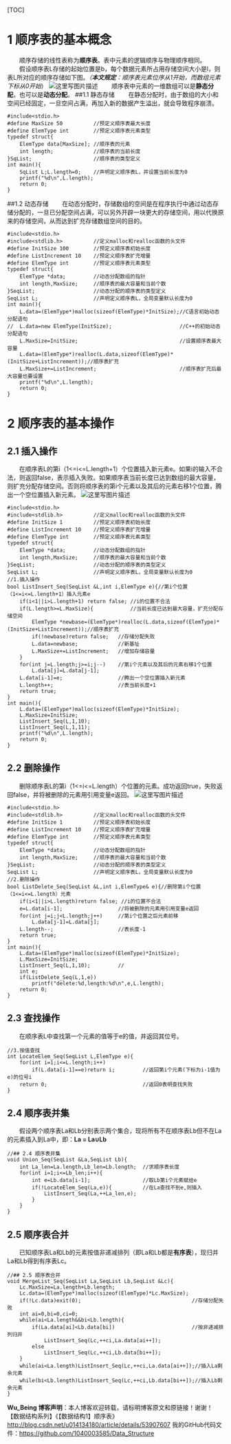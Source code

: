 [TOC]
# 1 顺序表的基本概念
　　顺序存储的线性表称为**顺序表**。表中元素的逻辑顺序与物理顺序相同。
　　假设顺序表L存储的起始位置是b，每个数据元素所占用存储空间大小是l，则表L所对应的顺序存储如下图。*（**本文规定**：顺序表元素位序从1开始，而数组元素下标从0开始*）
![这里写图片描述](http://img.blog.csdn.net/20161228133531522?watermark/2/text/aHR0cDovL2Jsb2cuY3Nkbi5uZXQvdTAxNDEzNDE4MA==/font/5a6L5L2T/fontsize/400/fill/I0JBQkFCMA==/dissolve/70/gravity/SouthEast)
　　顺序表中元素的一维数组可以是**静态分配**，也可以是**动态分配**。
##1.1 静态存储
　　在静态分配时，由于数组的大小和空间已经固定，一旦空间占满，再加入新的数据产生溢出，就会导致程序崩溃。
```
#include<stdio.h>
#define MaxSize 50			//预定义顺序表最大长度
#define ElemType int		//预定义顺序表元素类型
typedef struct{
	ElemType data[MaxSize];	//顺序表的元素
	int length;				//顺序表的当前长度
}SqList;					//顺序表的类型定义
int main(){
	SqList L;L.length=0;	//声明定义顺序表L，并设置当前长度为0
	printf("%d\n",L.length);
	return 0;
}
```
##1.2 动态存储
　　在动态分配时，存储数组的空间是在程序执行中通过动态存储分配的，一旦已分配空间占满，可以另外开辟一块更大的存储空间，用以代换原来的存储空间，从而达到扩充存储数组空间的目的。
```
#include<stdio.h>
#include<stdlib.h>			//定义malloc和realloc函数的头文件
#define InitSize 100		//预定义顺序表初始长度
#define ListIncrement 10	//预定义顺序表扩充增量
#define ElemType int		//预定义顺序表元素类型
typedef struct{
	ElemType *data;			//动态分配数组的指针
	int length,MaxSize;		//顺序表的最大容量和当前个数
}SeqList; 					//动态分配的顺序表的类型定义
SeqList L;					//声明定义顺序表L，全局变量默认长度为0
int main(){
	L.data=(ElemType*)malloc(sizeof(ElemType)*InitSize);//C语言初始动态分配语句
//	L.data=new ElemType(InitSize);						//C++的初始动态分配语句
	L.MaxSize=InitSize;									//设置顺序表最大容量
	L.data=(ElemType*)realloc(L.data,sizeof(ElemType)*(InitSize+ListIncrement));//顺序表扩充
	L.MaxSize+=ListIncrement;							//顺序表扩充后最大容量也要设置
	printf("%d\n",L.length);
	return 0;
}
```
# 2 顺序表的基本操作
## 2.1 插入操作
　　在顺序表L的第i（1<=i<=L.length+1）个位置插入新元素e。如果i的输入不合法，则返回false，表示插入失败。如果顺序表当前长度已达到数组的最大容量，则扩充分配存储空间。否则将顺序表的第i个元素以及其后的元素右移1个位置，腾出一个空位置插入新元素。
![这里写图片描述](http://img.blog.csdn.net/20161228131502870?watermark/2/text/aHR0cDovL2Jsb2cuY3Nkbi5uZXQvdTAxNDEzNDE4MA==/font/5a6L5L2T/fontsize/400/fill/I0JBQkFCMA==/dissolve/70/gravity/SouthEast)
``` 
#include<stdio.h>
#include<stdlib.h>			//定义malloc和realloc函数的头文件
#define InitSize 1			//预定义顺序表初始长度
#define ListIncrement 10	//预定义顺序表扩充增量
#define ElemType int		//预定义顺序表元素类型
typedef struct{
	ElemType *data;			//动态分配数组的指针
	int length,MaxSize;		//顺序表的最大容量和当前个数
}SeqList; 					//动态分配的顺序表的类型定义
SeqList L;					//声明定义顺序表L，全局变量默认长度为0
//1.插入操作 
bool ListInsert_Seq(SeqList &L,int i,ElemType e){//第i个位置（1<=i<=L.length+1）插入元素e
	if(i<1||i>L.length+1) return false;	//i的位置不合法
	if(L.length>=L.MaxSize){			//当前长度已达到最大容量，扩充分配存储空间
		ElemType *newbase=(ElemType*)realloc(L.data,sizeof(ElemType)*(InitSize+ListIncrement));//顺序表扩充
		if(!newbase)return false;	//存储分配失败 
		L.data=newbase;				//新基址 
		L.MaxSize+=ListIncrement;	//增加存储容量 
	}
	for(int j=L.length;j>=i;j--)	//第i个元素以及其后的元素右移1个位置
		L.data[j]=L.data[j-1];
	L.data[i-1]=e;					//腾出一个空位置插入新元素
	L.length++;						//表当前长度+1
	return true;
}
int main(){
	L.data=(ElemType*)malloc(sizeof(ElemType)*InitSize);
	L.MaxSize=InitSize;
	ListInsert_Seq(L,1,10);
	ListInsert_Seq(L,1,11);	
	printf("%d\n",L.length);
	return 0;
}
```
## 2.2 删除操作
　　删除顺序表L的第i（1<=i<=L.length）个位置的元素。成功返回true，失败返回false，并将被删除的元素用引用变量e返回。
![这里写图片描述](http://img.blog.csdn.net/20161228131523339?watermark/2/text/aHR0cDovL2Jsb2cuY3Nkbi5uZXQvdTAxNDEzNDE4MA==/font/5a6L5L2T/fontsize/400/fill/I0JBQkFCMA==/dissolve/70/gravity/SouthEast)
``` 
#include<stdio.h>
#include<stdlib.h>			//定义malloc和realloc函数的头文件
#define InitSize 1			//预定义顺序表初始长度
#define ListIncrement 10	//预定义顺序表扩充增量
#define ElemType int		//预定义顺序表元素类型
typedef struct{
	ElemType *data;			//动态分配数组的指针
	int length,MaxSize;		//顺序表的最大容量和当前个数
}SeqList; 					//动态分配的顺序表的类型定义
SeqList L;					//声明定义顺序表L，全局变量默认长度为0
//2.删除操作
bool ListDelete_Seq(SeqList &L,int i,ElemType& e){//删除第i个位置（1<=i<=L.length）元素
	if(i<1||i>L.length)return false; //i的位置不合法
	e=L.data[i-1];					//将被删除的元素用引用变量e返回
	for(int j=i;j<L.length;j++)		//第i个位置之后元素前移
		L.data[j-1]=L.data[j];
	L.length--;						//表长度-1
	return true;
} 
int main(){
	L.data=(ElemType*)malloc(sizeof(ElemType)*InitSize);
	L.MaxSize=InitSize;
	ListInsert_Seq(L,1,10);			//
	int e;
	if(ListDelete_Seq(L,1,e))
		printf("delete:%d,length:%d\n",e,L.length);
	return 0;
}
```
## 2.3 查找操作
　　在顺序表L中查找第一个元素的值等于e的值，并返回其位号。
```
//3.按值查找
int LocateElem_Seq(SeqList L,ElemType e){
	for(int i=1;i<=L.length;i++)
		if(L.data[i-1]==e)return i;			//返回第i个元素(下标为i-1值为e)的位号i
	return 0;								//返回0表明查找失败
}
```
## 2.4 顺序表并集
　　假设两个顺序表La和Lb分别表示两个集合，现将所有不在顺序表Lb但不在La的元素插入到La中，即：**La = La∪Lb**
```
//## 2.4 顺序表并集
void Union_Seq(SeqList &La,SeqList Lb){
	int La_len=La.length,Lb_len=Lb.length;	//求顺序表长度
	for(int i=1;i<=Lb_len;i++){
		int e=Lb.data[i-1];					//取Lb第i个元素赋给e 
		if(!LocateElem_Seq(La,e)){			//在La查找不到e,则插入 
			ListInsert_Seq(La,++La_len,e);
		}
	}
}
```
## 2.5 顺序表合并
　　已知顺序表La和Lb的元素按值非递减排列（即La和Lb都是**有序表**），现归并La和Lb得到有序表Lc。
```
//## 2.5 顺序表合并
void MergeList_Seq(SeqList La,SeqList Lb,SeqList &Lc){
	Lc.MaxSize=La.length+Lb.length;
	Lc.data=(ElemType*)malloc(sizeof(ElemType)*Lc.MaxSize);
	if(!Lc.data)exit(0);									//存储分配失败
	int ai=0,bi=0,ci=0;
	while(ai<La.length&&bi<Lb.length){
		if(La.data[ai]<Lb.data[bi])							//按非递减排列归并 
			ListInsert_Seq(Lc,++ci,La.data[ai++]);
		else 
			ListInsert_Seq(Lc,++ci,Lb.data[bi++]);
	} 
	while(ai<La.length)ListInsert_Seq(Lc,++ci,La.data[ai++]);//插入La剩余元素 
	while(bi<Lb.length)ListInsert_Seq(Lc,++ci,Lb.data[bi++]);//插入Lb剩余元素
}
```

**Wu_Being 博客声明**：本人博客欢迎转载，请标明博客原文和原链接！谢谢！ 
【数据结构系列】《【数据结构1】顺序表》http://blog.csdn.net/u014134180/article/details/53907607
我的GitHub代码文件：https://github.com/1040003585/Data_Structure